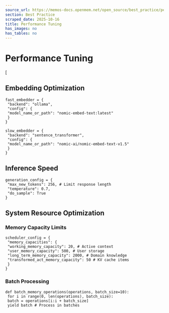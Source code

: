 ```yaml
---
source_url: https://memos-docs.openmem.net/open_source/best_practice/performance_tuning
section: Best Practice
scraped_date: 2025-10-16
title: Performance Tuning
has_images: no
has_tables: no
---
```


# Performance Tuning
 [
## Embedding Optimization

```
fast_embedder = {
 "backend": "ollama",
 "config": {
 "model_name_or_path": "nomic-embed-text:latest"
 }
}

slow_embedder = {
 "backend": "sentence_transformer",
 "config": {
 "model_name_or_path": "nomic-ai/nomic-embed-text-v1.5"
 }
}

```

## Inference Speed

```
generation_config = {
 "max_new_tokens": 256, # Limit response length
 "temperature": 0.7,
 "do_sample": True
}

```

## System Resource Optimization

### Memory Capacity Limits

```
scheduler_config = {
 "memory_capacities": {
 "working_memory_capacity": 20, # Active context
 "user_memory_capacity": 500, # User storage
 "long_term_memory_capacity": 2000, # Domain knowledge
 "transformed_act_memory_capacity": 50 # KV cache items
 }
}

```

### Batch Processing

```
def batch_memory_operations(operations, batch_size=10):
 for i in range(0, len(operations), batch_size):
 batch = operations[i:i + batch_size]
 yield batch # Process in batches

```
